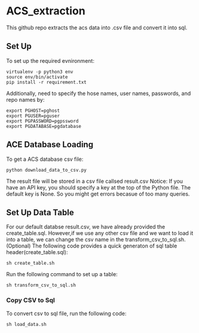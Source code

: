# ACS_extraction
This github repo extracts the acs data into .csv file and convert it into sql.

## Set Up
To set up the required evnironment: 
```
virtualenv -p python3 env
source env/bin/activate
pip install -r requirement.txt
```

Additionally, need to specify the hose names, user names, passwords, and repo names by:
```
export PGHOST=pghost
export PGUSER=pguser
export PGPASSWORD=pgpssword
export PGDATABASE=pgdatabase
```

## ACE Database Loading
To get a ACS database csv file:
```
python download_data_to_csv.py
```

The result file will be stored in a csv file callsed result.csv
Notice: If you have an API key, you should specify a key at the top of the Python file.
The default key is None. So you might get errors becasue of too many queries.

## Set Up Data Table

For our default databse result.csv, we have already provided the create_table.sql.
However,if we use any other csv file and we want to load it into a table, we can change the csv name in the transform_csv_to_sql.sh.
(Optional) The following code provides a quick generaton of sql table header(create_table.sql):
```
sh create_table.sh
```

Run the following command to set up a table:
```
sh transform_csv_to_sql.sh
```


### Copy CSV to Sql
To convert csv to sql file, run the following code:
```
sh load_data.sh
```
